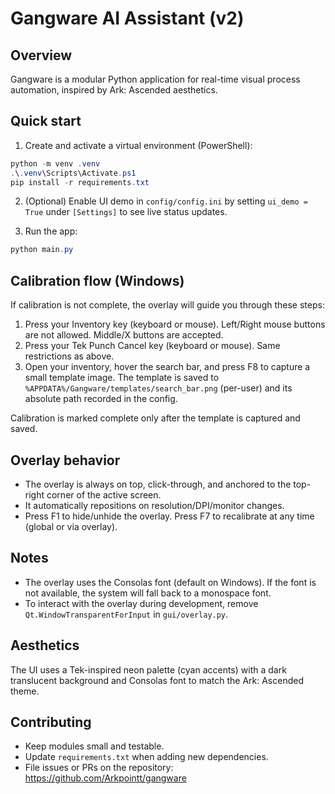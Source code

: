 Gangware AI Assistant (v2)
==========================

Overview
--------
Gangware is a modular Python application for real-time visual process automation, inspired by Ark: Ascended aesthetics.

Quick start
-----------
1. Create and activate a virtual environment (PowerShell):

```powershell
python -m venv .venv
.\.venv\Scripts\Activate.ps1
pip install -r requirements.txt
```

2. (Optional) Enable UI demo in `config/config.ini` by setting `ui_demo = True` under `[Settings]` to see live status updates.

3. Run the app:

```powershell
python main.py
```

Calibration flow (Windows)
--------------------------
If calibration is not complete, the overlay will guide you through these steps:
1) Press your Inventory key (keyboard or mouse). Left/Right mouse buttons are not allowed. Middle/X buttons are accepted.
2) Press your Tek Punch Cancel key (keyboard or mouse). Same restrictions as above.
3) Open your inventory, hover the search bar, and press F8 to capture a small template image. The template is saved to `%APPDATA%/Gangware/templates/search_bar.png` (per-user) and its absolute path recorded in the config.

Calibration is marked complete only after the template is captured and saved.

Overlay behavior
----------------
- The overlay is always on top, click-through, and anchored to the top-right corner of the active screen.
- It automatically repositions on resolution/DPI/monitor changes.
- Press F1 to hide/unhide the overlay. Press F7 to recalibrate at any time (global or via overlay).

Notes
-----
- The overlay uses the Consolas font (default on Windows). If the font is not available, the system will fall back to a monospace font.
- To interact with the overlay during development, remove `Qt.WindowTransparentForInput` in `gui/overlay.py`.

Aesthetics
---------
The UI uses a Tek-inspired neon palette (cyan accents) with a dark translucent background and Consolas font to match the Ark: Ascended theme.

Contributing
------------
- Keep modules small and testable.
- Update `requirements.txt` when adding new dependencies.
- File issues or PRs on the repository: https://github.com/Arkpointt/gangware
